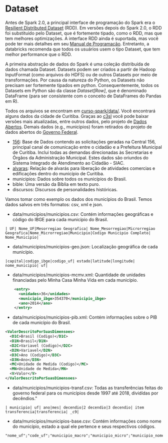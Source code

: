 # Dataset

Antes de Spark 2.0, a principal interface de programação do Spark era o [Resilient Distributed Dataset](https://spark.apache.org/docs/latest/rdd-programming-guide.html) (RDD). Em versões depois do Spark 2.0, o RDD foi substituido pelo Dataset, que é fortemente tipado, como o RDD, mas que tem melhores optimizações. A interface RDD ainda é suportada, mas você pode ter mais detalhes em seu [Manual de Programação](https://spark.apache.org/docs/latest/rdd-programming-guide.html). Entretanto, a databricks recomenda que todos os usuários usem o tipo Dataset, que tem melhor performance que o RDD.

A primeira abstração de dados do Spark é uma coleção distribuída de dados chamada Dataset. Datasets podem ser criados a partir de  Hadoop InputFormat (como arquivos do HDFS) ou de outros Datasets por meio de transformações. Por causa da natureza do Python, os Datasets não precisam ser fortemente tipados em python. Consequentemente, todos os Datasets em Python são da classe *Dataset[Row]*, que é denominado DataFrame (para ser consistente com o conceito de DataFrames do Pandas em R).

Todos os arquivos se encontram em [curso-spark/data/](../../data/). Você encontrará alguns dados da cidade de Curitiba. Graças ao [c3sl](http://c3sl.ufpr.br) você pode baixar versões mais atualizadas, entre outros dados, pelo projeto de [Dados Abertos](http://dadosabertos.c3sl.ufpr.br/). Demais dados (e.g., municipios) foram retirados do projeto de dados abertos do [Governo Federal](http://dados.gov.br/).

- [156](http://dadosabertos.c3sl.ufpr.br/curitiba/156/): Base de Dados contendo as solicitações geradas na Central 156, principal canal de comunicação entre o cidadão e a Prefeitura Municipal de Curitiba. Inclui todas as demandas direcionadas às Secretarias e Órgãos da Administração Municipal. Estes dados são oriundos do  Sistema Integrado de Atendimento ao Cidadão - SIAC.
- [alvaras](http://dadosabertos.c3sl.ufpr.br/curitiba/BaseAlvaras/): Relação de alvarás para liberação de atividades comercias e edificações dentro do município de Curitiba.
- municipios: Dados sobre todos os municípios do Brasil.
- bible: Uma versão da Bíblia em texto puro.
- discursos: Discursos de personalidades históricas.

Vamos tomar como exemplo os dados dos municípios do Brasil. Temos dados salvos em três formatos: csv, xml e json.

- data/municipios/municipios.csv: Contém informações geográficas e código do IBGE para cada município do Brasil.

```csv
| UF| Nome_UF|Mesorregiao Geografica| Nome_Mesorregiao|Microrregiao Geografica|Nome_Microrregiao|Municipio|Codigo Municipio Completo| Nome_Municipio|
```

- data/municipios/municipios-geo.json: Localização geográfica de cada município.

```csv
|capital|codigo_ibge|codigo_uf| estado|latitude|longitude| nome_municipio| uf|
```
- data/municipios/municipios-mcmv.xml: Quantidade de unidades financiadas pelo Minha Casa Minha Vida em cada município.

```xml
    <entry>
      <unidades>36</unidades>
      <municipio_ibge>354370</municipio_ibge>
      <ano>2014</ano>
    </entry>
```

- data/municipios/municipios-pib.xml: Contém informações sobre o PIB de cada município do Brasil.

```xml
<ValorDescritoPorSuasDimensoes>
  <D1C>Brasil (Codigo)</D1C>
  <D1N>Brasil</D1N>
  <D2C>Variavel (Codigo)</D2C>
  <D2N>Variavel</D2N>
  <D3C>Ano (Codigo)</D3C>
  <D3N>Ano</D3N>
  <MC>Unidade de Medida (Codigo)</MC>
  <MN>Unidade de Medida</MN>
  <V>Valor</V>
</ValorDescritoPorSuasDimensoes>
```

- data/municipios/municipios-transf.csv: Todas as transferências feitas do governo federal para os municípios desde 1997 até 2018, dividídas por decêndios."

```csv
| municipio| uf| ano|mes| decendio|2 decendio|3 decendio| item transferencia|transferencia| _c9|
```

- data/municipios/municipios-base.csv: Contém informações como nome do município, estado a qual ele pertence e seus respectivos códigos.

```csv
"nome_uf";"code_uf";"municipio_macro";"municipio_micro";"municipio_nome"
```

